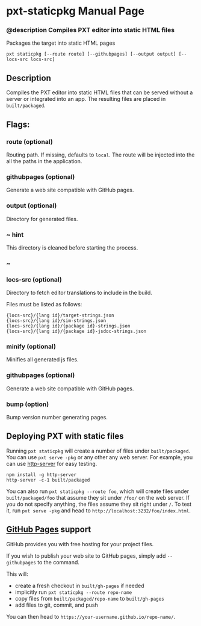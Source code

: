 # pxt-staticpkg Manual Page

### @description Compiles PXT editor into static HTML files

Packages the target into static HTML pages

```
pxt staticpkg [--route route] [--githubpages] [--output output] [--locs-src locs-src]
```

## Description

Compiles the PXT editor into static HTML files that can be served without a server or integrated into an app. The resulting files are placed in ``built/packaged``.

## Flags:

### route <value> (optional)

Routing path. If missing, defaults to ``local``. The route will be injected into the all the paths in the application.

### githubpages (optional)

Generate a web site compatible with GitHub pages.

### output (optional)

Directory for generated files.

### ~ hint

This directory is cleaned before starting the process.

### ~

### locs-src <directory> (optional)

Directory to fetch editor translations to include in the build.

Files must be listed as follows:

```
{locs-src}/{lang id}/target-strings.json
{locs-src}/{lang id}/sim-strings.json
{locs-src}/{lang id}/{package id}-strings.json
{locs-src}/{lang id}/{package id}-jsdoc-strings.json
```

### minify (optional)

Minifies all generated js files.

### githubpages (optional)

Generate a web site compatible with GitHub pages.

### bump (option)

Bump version number generating pages.

## Deploying PXT with static files

Running ``pxt staticpkg`` will create a number of files under ``built/packaged``.
You can use ``pxt serve -pkg`` or any other any web server. For example, you can use [http-server](https://www.npmjs.com/package/http-server) for easy testing.

```
npm install -g http-server
http-server -c-1 built/packaged
```

You can also run ``pxt staticpkg --route foo``, which will create files under ``built/packaged/foo``
that assume they sit under `/foo/` on the web server. If you do not specify anything,
the files assume they sit right under `/`. To test it, run `pxt serve -pkg` and head to
`http://localhost:3232/foo/index.html`.

## [GitHub Pages](https://pages.github.com/) support

GitHub provides you with free hosting for your project files.

If you wish to publish your web site to GitHub pages, simply add ``--githubpages`` to the command.

This will:
* create a fresh checkout in `built/gh-pages` if needed
* implicitly run `pxt staticpkg --route repo-name`
* copy files from `built/packaged/repo-name` to `built/gh-pages`
* add files to git, commit, and push

You can then head to `https://your-username.github.io/repo-name/`.
